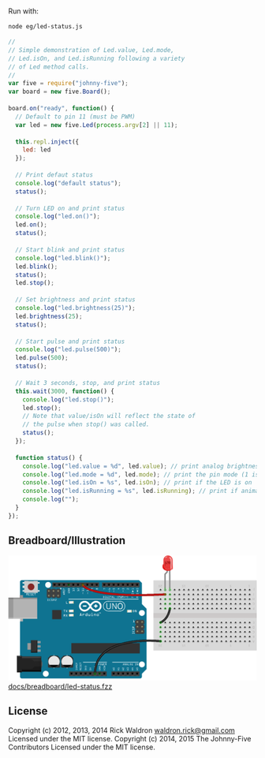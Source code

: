 <!--remove-start-->
# 

Run with:
```bash
node eg/led-status.js
```
<!--remove-end-->

```javascript
//
// Simple demonstration of Led.value, Led.mode,
// Led.isOn, and Led.isRunning following a variety
// of Led method calls.
//
var five = require("johnny-five");
var board = new five.Board();

board.on("ready", function() {
  // Default to pin 11 (must be PWM)
  var led = new five.Led(process.argv[2] || 11);

  this.repl.inject({
    led: led
  });

  // Print defaut status
  console.log("default status");
  status();

  // Turn LED on and print status
  console.log("led.on()");
  led.on();
  status();

  // Start blink and print status
  console.log("led.blink()");
  led.blink();
  status();
  led.stop();

  // Set brightness and print status
  console.log("led.brightness(25)");
  led.brightness(25);
  status();

  // Start pulse and print status
  console.log("led.pulse(500)");
  led.pulse(500);
  status();

  // Wait 3 seconds, stop, and print status
  this.wait(3000, function() {
    console.log("led.stop()");
    led.stop();
    // Note that value/isOn will reflect the state of
    // the pulse when stop() was called.
    status();
  });

  function status() {
    console.log("led.value = %d", led.value); // print analog brightness of LED
    console.log("led.mode = %d", led.mode); // print the pin mode (1 is OUTPUT, 3 is PWM)
    console.log("led.isOn = %s", led.isOn); // print if the LED is on
    console.log("led.isRunning = %s", led.isRunning); // print if animation currently running
    console.log("");
  }
});

```


## Breadboard/Illustration


![docs/breadboard/led-status.png](breadboard/led-status.png)
[docs/breadboard/led-status.fzz](breadboard/led-status.fzz)




<!--remove-start-->
## License
Copyright (c) 2012, 2013, 2014 Rick Waldron <waldron.rick@gmail.com>
Licensed under the MIT license.
Copyright (c) 2014, 2015 The Johnny-Five Contributors
Licensed under the MIT license.
<!--remove-end-->
